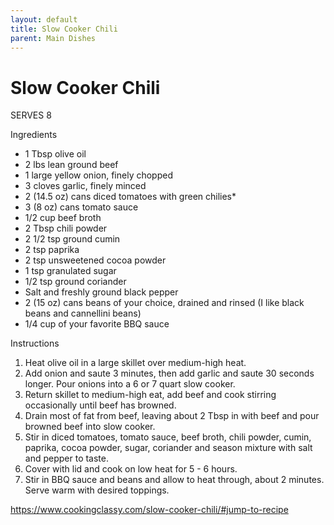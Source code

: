 ```yaml
---
layout: default
title: Slow Cooker Chili
parent: Main Dishes
---
```


# Slow Cooker Chili 

SERVES 8

Ingredients
- 1 Tbsp olive oil
- 2 lbs lean ground beef
- 1 large yellow onion, finely chopped
- 3 cloves garlic, finely minced
- 2 (14.5 oz) cans diced tomatoes with green chilies*
- 3 (8 oz) cans tomato sauce
- 1/2 cup beef broth
- 2 Tbsp chili powder
- 2 1/2 tsp ground cumin
- 2 tsp paprika
- 2 tsp unsweetened cocoa powder
- 1 tsp granulated sugar
- 1/2 tsp ground coriander
- Salt and freshly ground black pepper
- 2 (15 oz) cans beans of your choice, drained and rinsed (I like black beans and cannellini beans)
- 1/4 cup of your favorite BBQ sauce

Instructions
1. Heat olive oil in a large skillet over medium-high heat. 
2. Add onion and saute 3 minutes, then add garlic and saute 30 seconds longer. Pour onions into a 6 or 7 quart slow cooker.
3. Return skillet to medium-high eat, add beef and cook stirring occasionally until beef has browned.
4. Drain most of fat from beef, leaving about 2 Tbsp in with beef and pour browned beef into slow cooker.
5. Stir in diced tomatoes, tomato sauce, beef broth, chili powder, cumin, paprika, cocoa powder, sugar, coriander and season mixture with salt and pepper to taste.
6. Cover with lid and cook on low heat for 5 - 6 hours.
7. Stir in BBQ sauce and beans and allow to heat through, about 2 minutes. Serve warm with desired toppings.

https://www.cookingclassy.com/slow-cooker-chili/#jump-to-recipe